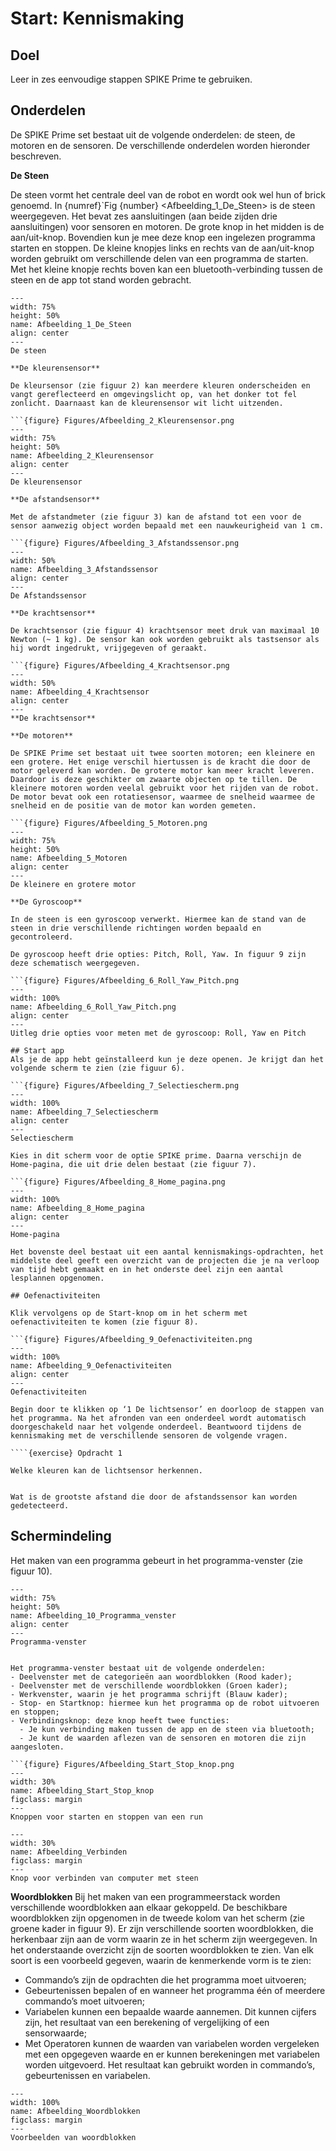# Start: Kennismaking

## Doel
Leer in zes eenvoudige stappen SPIKE Prime te gebruiken.
 
## Onderdelen
De SPIKE Prime set bestaat uit de volgende onderdelen: de steen, de motoren en de sensoren. De verschillende onderdelen worden hieronder beschreven.

**De Steen**

De steen vormt het centrale deel van de robot en wordt ook wel hun of brick genoemd. In {numref}`Fig {number} <Afbeelding_1_De_Steen> is de steen weergegeven. Het bevat zes aansluitingen (aan beide zijden drie aansluitingen) voor sensoren en motoren. De grote knop in het midden is de aan/uit-knop. Bovendien kun je mee deze knop een ingelezen programma starten en stoppen. De kleine knopjes links en rechts van de aan/uit-knop worden gebruikt om verschillende delen van een programma de starten. Met het kleine knopje rechts boven kan een bluetooth-verbinding tussen de steen en de app tot stand worden gebracht.

```{figure} Figures/Afbeelding_1_De_Steen.png
---
width: 75%
height: 50%
name: Afbeelding_1_De_Steen
align: center
---
De steen

**De kleurensensor**

De kleursensor (zie figuur 2) kan meerdere kleuren onderscheiden en vangt gereflecteerd en omgevingslicht op, van het donker tot fel zonlicht. Daarnaast kan de kleurensensor wit licht uitzenden.

```{figure} Figures/Afbeelding_2_Kleurensensor.png
---
width: 75%
height: 50%
name: Afbeelding_2_Kleurensensor
align: center
---
De kleurensensor

**De afstandsensor**

Met de afstandmeter (zie figuur 3) kan de afstand tot een voor de sensor aanwezig object worden bepaald met een nauwkeurigheid van 1 cm.

```{figure} Figures/Afbeelding_3_Afstandssensor.png
---
width: 50%
name: Afbeelding_3_Afstandssensor
align: center
---
De Afstandssensor

**De krachtsensor**

De krachtsensor (zie figuur 4) krachtsensor meet druk van maximaal 10 Newton (~ 1 kg). De sensor kan ook worden gebruikt als tastsensor als hij wordt ingedrukt, vrijgegeven of geraakt.

```{figure} Figures/Afbeelding_4_Krachtsensor.png
---
width: 50%
name: Afbeelding_4_Krachtsensor
align: center
---
**De krachtsensor**

**De motoren**

De SPIKE Prime set bestaat uit twee soorten motoren; een kleinere en een grotere. Het enige verschil hiertussen is de kracht die door de motor geleverd kan worden. De grotere motor kan meer kracht leveren. Daardoor is deze geschikter om zwaarte objecten op te tillen. De kleinere motoren worden veelal gebruikt voor het rijden van de robot.
De motor bevat ook een rotatiesensor, waarmee de snelheid waarmee de snelheid en de positie van de motor kan worden gemeten.

```{figure} Figures/Afbeelding_5_Motoren.png
---
width: 75%
height: 50%
name: Afbeelding_5_Motoren
align: center
---
De kleinere en grotere motor

**De Gyroscoop**

In de steen is een gyroscoop verwerkt. Hiermee kan de stand van de steen in drie verschillende richtingen worden bepaald en gecontroleerd.

De gyroscoop heeft drie opties: Pitch, Roll, Yaw. In figuur 9 zijn deze schematisch weergegeven.

```{figure} Figures/Afbeelding_6_Roll_Yaw_Pitch.png
---
width: 100%
name: Afbeelding_6_Roll_Yaw_Pitch.png
align: center
---
Uitleg drie opties voor meten met de gyroscoop: Roll, Yaw en Pitch

## Start app
Als je de app hebt geïnstalleerd kun je deze openen. Je krijgt dan het volgende scherm te zien (zie figuur 6).

```{figure} Figures/Afbeelding_7_Selectiescherm.png
---
width: 100%
name: Afbeelding_7_Selectiescherm
align: center
---
Selectiescherm

Kies in dit scherm voor de optie SPIKE prime. Daarna verschijn de Home-pagina, die uit drie delen bestaat (zie figuur 7).

```{figure} Figures/Afbeelding_8_Home_pagina.png
---
width: 100%
name: Afbeelding_8_Home_pagina
align: center
---
Home-pagina

Het bovenste deel bestaat uit een aantal kennismakings-opdrachten, het middelste deel geeft een overzicht van de projecten die je na verloop van tijd hebt gemaakt en in het onderste deel zijn een aantal lesplannen opgenomen.

## Oefenactiviteiten

Klik vervolgens op de Start-knop om in het scherm met oefenactiviteiten te komen (zie figuur 8).

```{figure} Figures/Afbeelding_9_Oefenactiviteiten.png
---
width: 100%
name: Afbeelding_9_Oefenactiviteiten
align: center
---
Oefenactiviteiten

Begin door te klikken op ‘1 De lichtsensor’ en doorloop de stappen van het programma. Na het afronden van een onderdeel wordt automatisch doorgeschakeld naar het volgende onderdeel. Beantwoord tijdens de kennismaking met de verschillende sensoren de volgende vragen. 

````{exercise} Opdracht 1

Welke kleuren kan de lichtsensor herkennen.

````
````{exercise} Opdracht 2

Wat is de grootste afstand die door de afstandssensor kan worden gedetecteerd.

````

## Schermindeling
Het maken van een programma gebeurt in het programma-venster (zie figuur 10). 

```{figure} Figures/Afbeelding_10_Programma_venster.png
---
width: 75%
height: 50%
name: Afbeelding_10_Programma_venster
align: center
---
Programma-venster


Het programma-venster bestaat uit de volgende onderdelen:
- Deelvenster met de categorieën aan woordblokken (Rood kader);
- Deelvenster met de verschillende woordblokken (Groen kader);
- Werkvenster, waarin je het programma schrijft (Blauw kader);
- Stop- en Startknop: hiermee kun het programma op de robot uitvoeren en stoppen;
- Verbindingsknop: deze knop heeft twee functies:
  - Je kun verbinding maken tussen de app en de steen via bluetooth;
  - Je kunt de waarden aflezen van de sensoren en motoren die zijn aangesloten.

```{figure} Figures/Afbeelding_Start_Stop_knop.png
---
width: 30%
name: Afbeelding_Start_Stop_knop
figclass: margin
---
Knoppen voor starten en stoppen van een run
```

```{figure} Figures/Afbeelding_Verbinden.png
---
width: 30%
name: Afbeelding_Verbinden
figclass: margin
---
Knop voor verbinden van computer met steen
```

**Woordblokken**
Bij het maken van een programmeerstack worden verschillende woordblokken aan elkaar gekoppeld. De beschikbare woordblokken zijn opgenomen in de tweede kolom van het scherm (zie groene kader in figuur 9). Er zijn verschillende soorten woordblokken, die herkenbaar zijn aan de vorm waarin ze in het scherm zijn weergegeven. In het onderstaande overzicht zijn de soorten woordblokken te zien. Van elk soort is een voorbeeld gegeven, waarin de kenmerkende vorm is te zien:
- Commando’s zijn de opdrachten die het programma moet uitvoeren;
- Gebeurtenissen bepalen of en wanneer het programma één of meerdere commando’s moet uitvoeren;
- Variabelen kunnen een bepaalde waarde aannemen. Dit kunnen cijfers zijn, het resultaat van een berekening of vergelijking of een sensorwaarde;
- Met Operatoren kunnen de waarden van variabelen worden vergeleken met een opgegeven waarde en er kunnen berekeningen met variabelen worden uitgevoerd. Het resultaat kan gebruikt worden in commando’s, gebeurtenissen en variabelen. 

```{figure} Figures/Afbeelding_Woordblokken.png
---
width: 100%
name: Afbeelding_Woordblokken
figclass: margin
---
Voorbeelden van woordblokken
```
